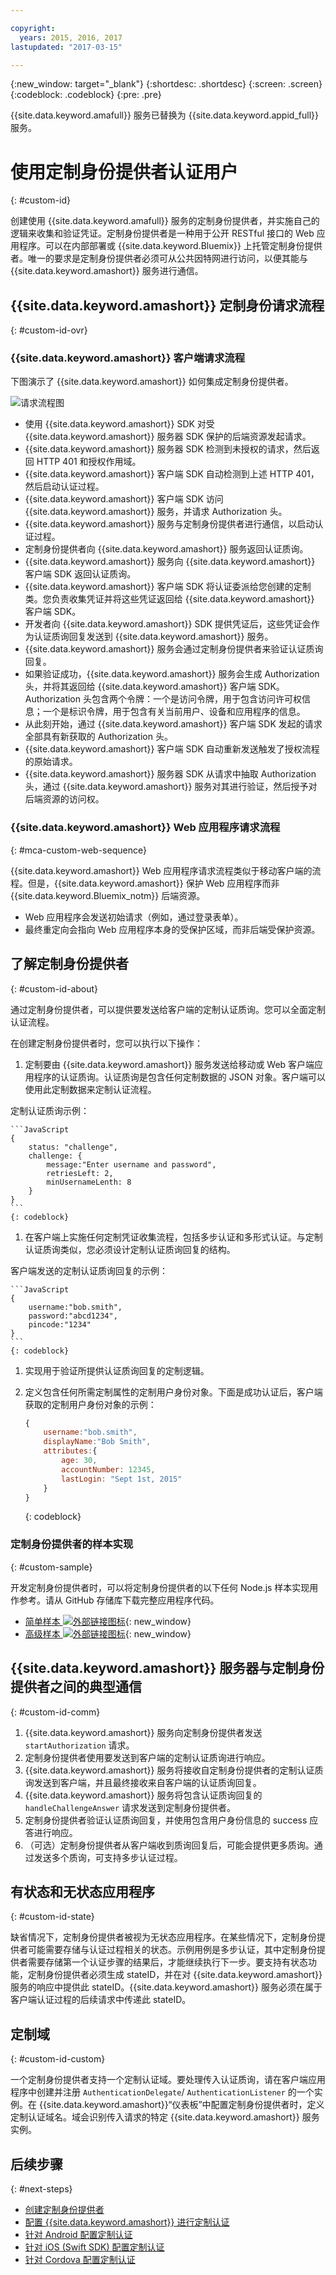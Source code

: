 ```yaml
---

copyright:
  years: 2015, 2016, 2017
lastupdated: "2017-03-15"

---
```


{:new_window: target="_blank"}
{:shortdesc: .shortdesc}
{:screen: .screen}
{:codeblock: .codeblock}
{:pre: .pre}

{{site.data.keyword.amafull}} 服务已替换为 {{site.data.keyword.appid_full}} 服务。

# 使用定制身份提供者认证用户
{: #custom-id}


创建使用 {{site.data.keyword.amafull}} 服务的定制身份提供者，并实施自己的逻辑来收集和验证凭证。定制身份提供者是一种用于公开 RESTful 接口的 Web 应用程序。可以在内部部署或 {{site.data.keyword.Bluemix}} 上托管定制身份提供者。唯一的要求是定制身份提供者必须可从公共因特网进行访问，以便其能与 {{site.data.keyword.amashort}} 服务进行通信。

## {{site.data.keyword.amashort}} 定制身份请求流程
{: #custom-id-ovr}


### {{site.data.keyword.amashort}} 客户端请求流程
 下图演示了 {{site.data.keyword.amashort}} 如何集成定制身份提供者。

![请求流程图](images/mca-sequence-custom.jpg)

* 使用 {{site.data.keyword.amashort}} SDK 对受 {{site.data.keyword.amashort}} 服务器 SDK 保护的后端资源发起请求。
* {{site.data.keyword.amashort}} 服务器 SDK 检测到未授权的请求，然后返回 HTTP 401 和授权作用域。
* {{site.data.keyword.amashort}} 客户端 SDK 自动检测到上述 HTTP 401，然后启动认证过程。
* {{site.data.keyword.amashort}} 客户端 SDK 访问 {{site.data.keyword.amashort}} 服务，并请求 Authorization 头。
* {{site.data.keyword.amashort}} 服务与定制身份提供者进行通信，以启动认证过程。
* 定制身份提供者向 {{site.data.keyword.amashort}} 服务返回认证质询。
* {{site.data.keyword.amashort}} 服务向 {{site.data.keyword.amashort}} 客户端 SDK 返回认证质询。
* {{site.data.keyword.amashort}} 客户端 SDK 将认证委派给您创建的定制类。您负责收集凭证并将这些凭证返回给 {{site.data.keyword.amashort}} 客户端 SDK。
* 开发者向 {{site.data.keyword.amashort}} SDK 提供凭证后，这些凭证会作为认证质询回复发送到 {{site.data.keyword.amashort}} 服务。
* {{site.data.keyword.amashort}} 服务会通过定制身份提供者来验证认证质询回复。
* 如果验证成功，{{site.data.keyword.amashort}} 服务会生成 Authorization 头，并将其返回给 {{site.data.keyword.amashort}} 客户端 SDK。Authorization 头包含两个令牌：一个是访问令牌，用于包含访问许可权信息；一个是标识令牌，用于包含有关当前用户、设备和应用程序的信息。
* 从此刻开始，通过 {{site.data.keyword.amashort}} 客户端 SDK 发起的请求全部具有新获取的 Authorization 头。
* {{site.data.keyword.amashort}} 客户端 SDK 自动重新发送触发了授权流程的原始请求。
* {{site.data.keyword.amashort}} 服务器 SDK 从请求中抽取 Authorization 头，通过 {{site.data.keyword.amashort}} 服务对其进行验证，然后授予对后端资源的访问权。

### {{site.data.keyword.amashort}} Web 应用程序请求流程
{: #mca-custom-web-sequence}

{{site.data.keyword.amashort}} Web 应用程序请求流程类似于移动客户端的流程。但是，{{site.data.keyword.amashort}} 保护 Web 应用程序而非 {{site.data.keyword.Bluemix_notm}} 后端资源。

  * Web 应用程序会发送初始请求（例如，通过登录表单）。
  * 最终重定向会指向 Web 应用程序本身的受保护区域，而非后端受保护资源。

## 了解定制身份提供者
{: #custom-id-about}

通过定制身份提供者，可以提供要发送给客户端的定制认证质询。您可以全面定制认证流程。

在创建定制身份提供者时，您可以执行以下操作：

1. 定制要由 {{site.data.keyword.amashort}} 服务发送给移动或 Web 客户端应用程序的认证质询。认证质询是包含任何定制数据的 JSON 对象。客户端可以使用此定制数据来定制认证流程。

  定制认证质询示例：

	```JavaScript
	{
		status: "challenge",
		challenge: {
			message:"Enter username and password",
			retriesLeft: 2,
			minUsernameLenth: 8
		}
	}
	```
	{: codeblock}

1. 在客户端上实施任何定制凭证收集流程，包括多步认证和多形式认证。与定制认证质询类似，您必须设计定制认证质询回复的结构。

  客户端发送的定制认证质询回复的示例：

	```JavaScript
	{
		username:"bob.smith",
		password:"abcd1234",
		pincode:"1234"
	}
	```
	{: codeblock}

1. 实现用于验证所提供认证质询回复的定制逻辑。

1. 定义包含任何所需定制属性的定制用户身份对象。下面是成功认证后，客户端获取的定制用户身份对象的示例：

	```JavaScript
	{
		username:"bob.smith",
		displayName:"Bob Smith",
		attributes:{
			age: 30,
			accountNumber: 12345,
			lastLogin: "Sept 1st, 2015"
		}
	}
	```
	{: codeblock}

### 定制身份提供者的样本实现
{: #custom-sample}

开发定制身份提供者时，可以将定制身份提供者的以下任何 Node.js 样本实现用作参考。请从 GitHub 存储库下载完整应用程序代码。

 * [简单样本 ![外部链接图标](../../icons/launch-glyph.svg "外部链接图标")](https://github.com/ibm-bluemix-mobile-services/bms-mca-custom-identity-provider-sample){: new_window}
 * [高级样本 ![外部链接图标](../../icons/launch-glyph.svg "外部链接图标")](https://github.com/ibm-bluemix-mobile-services/bms-mca-custom-identity-provider-with-user-management){: new_window}

## {{site.data.keyword.amashort}} 服务器与定制身份提供者之间的典型通信
{: #custom-id-comm}

1. {{site.data.keyword.amashort}} 服务向定制身份提供者发送 `startAuthorization` 请求。
1. 定制身份提供者使用要发送到客户端的定制认证质询进行响应。
1. {{site.data.keyword.amashort}} 服务将接收自定制身份提供者的定制认证质询发送到客户端，并且最终接收来自客户端的认证质询回复。
1. {{site.data.keyword.amashort}} 服务将包含认证质询回复的 `handleChallengeAnswer` 请求发送到定制身份提供者。
1. 定制身份提供者验证认证质询回复，并使用包含用户身份信息的 success 应答进行响应。
1. （可选）定制身份提供者从客户端收到质询回复后，可能会提供更多质询。通过发送多个质询，可支持多步认证过程。

## 有状态和无状态应用程序
{: #custom-id-state}

缺省情况下，定制身份提供者被视为无状态应用程序。在某些情况下，定制身份提供者可能需要存储与认证过程相关的状态。示例用例是多步认证，其中定制身份提供者需要存储第一个认证步骤的结果后，才能继续执行下一步。要支持有状态功能，定制身份提供者必须生成 stateID，并在对 {{site.data.keyword.amashort}} 服务的响应中提供此 stateID。{{site.data.keyword.amashort}} 服务必须在属于客户端认证过程的后续请求中传递此 stateID。

## 定制域
{: #custom-id-custom}

一个定制身份提供者支持一个定制认证域。要处理传入认证质询，请在客户端应用程序中创建并注册 `AuthenticationDelegate`/	`AuthenticationListener` 的一个实例。在 {{site.data.keyword.amashort}}“仪表板”中配置定制身份提供者时，定义定制认证域名。域会识别传入请求的特定 {{site.data.keyword.amashort}} 服务实例。

## 后续步骤
{: #next-steps}

* [创建定制身份提供者](custom-auth-identity-provider.html)
* [配置 {{site.data.keyword.amashort}} 进行定制认证](custom-auth-config-mca.html)
* [针对 Android 配置定制认证](custom-auth-android.html)
* [针对 iOS (Swift SDK) 配置定制认证](custom-auth-ios-swift-sdk.html)
* [针对 Cordova 配置定制认证](custom-auth-cordova.html)
